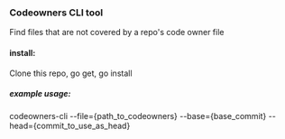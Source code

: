 ### Codeowners CLI tool 

Find files that are not covered by a repo's code owner file

#### install:
Clone this repo, go get, go install

##### example usage:
codeowners-cli --file={path_to_codeowners} --base={base_commit} --head={commit_to_use_as_head}
